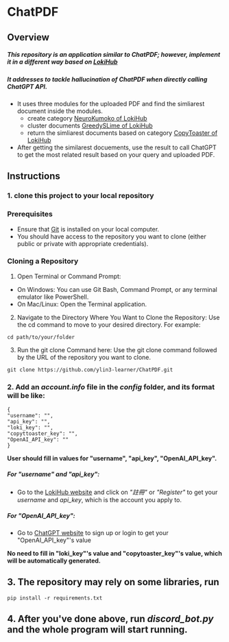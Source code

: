 # ChatPDF
## Overview
##### This repository is an application similar to ChatPDF; however, implement it in a different way based on [LokiHub](https://github.com/Droidtown/LokiHub)
##### It addresses to tackle hallucination of ChatPDF when directly calling ChatGPT API.
- It uses three modules for the uploaded PDF and find the simliarest document inside the modules.
  - create category [NeuroKumoko of LokiHub](https://github.com/Droidtown/LokiTool_Doc/wiki/15_Func_Create_Project_NeuroKumoko)
  - cluster documents [GreedySLime of LokiHub](https://github.com/Droidtown/LokiTool_Doc/wiki/16_Func_Create_Project_GreedySlime)
  - return the simliarest documents based on category [CopyToaster of LokiHub](https://api.droidtown.co/document/#CopyToaster)
- After getting the similarest docuements, use the result to call ChatGPT to get the most related result based on your query and uploaded PDF.

## Instructions
### 1. clone this project to your local repository
  ### Prerequisites
  - Ensure that [Git](https://git-scm.com/downloads) is installed on your local computer.
  - You should have access to the repository you want to clone (either public or private with appropriate credentials).
  ### Cloning a Repository
  1. Open Terminal or Command Prompt:
  - On Windows: You can use Git Bash, Command Prompt, or any terminal emulator like PowerShell.
  - On Mac/Linux: Open the Terminal application.
  2. Navigate to the Directory Where You Want to Clone the Repository: Use the cd command to move to your desired directory. For example:
  ```
  cd path/to/your/folder
  ```
  3. Run the git clone Command here: Use the git clone command followed by the URL of the repository you want to clone. 
  ```
  git clone https://github.com/ylin3-learner/ChatPDF.git
```

### 2. Add an *account.info* file in the *config* folder, and its format will be like:
  ```
  {
  "username": "",
  "api_key": "",
  "loki_key": "",
  "copyttoaster_key": "",
  "OpenAI_API_key": ""
  }
  ```
  **User should fill in values for "username", "api_key", "OpenAI_API_key".**
  
  ##### For "username" and "api_key":
  - Go to the [LokiHub website](https://api.droidtown.co/login/) and click on *"註冊"* or *"Register"* to get your *username* and *api_key*, which is the account you apply to.
  
  ##### For "OpenAI_API_key":
  - Go to [ChatGPT website](https://platform.openai.com/docs/api-reference/introduction) to sign up or login to get your "OpenAI_API_key"'s value

**No need to fill in "loki_key"'s value and "copytoaster_key"'s value, which will be automatically generated.**

## 3. The repository may rely on some libraries, run
```
pip install -r requirements.txt
```

## 4. After you've done above, run *discord_bot.py* and the whole program will start running.
